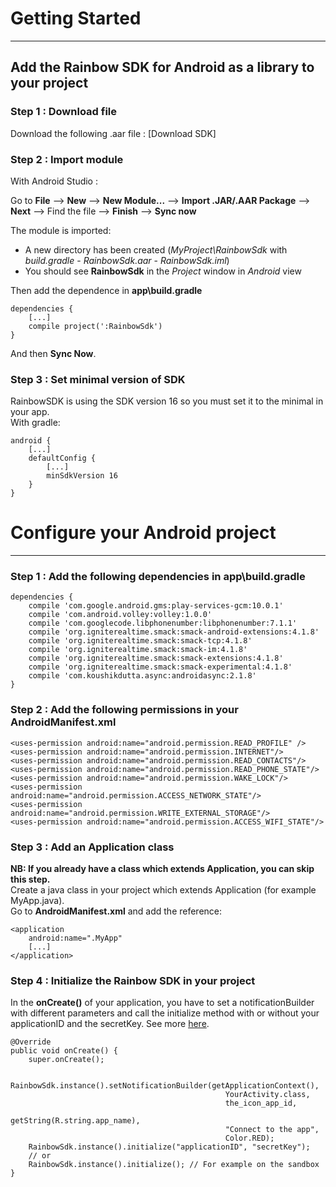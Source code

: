 Getting Started
==

----------

Add the Rainbow SDK for Android as a library to your project
--

### Step 1 : Download file
Download the following .aar file : [Download SDK]

### Step 2 : Import module
With Android Studio : 

Go to **File** --> **New** --> **New Module...** --> **Import .JAR/.AAR Package** --> **Next** --> Find the file --> **Finish** --> **Sync now**

The module is imported:

* A new directory has been created (*MyProject\RainbowSdk* with *build.gradle* - *RainbowSdk.aar* - *RainbowSdk.iml*)
* You should see **RainbowSdk** in the *Project* window in *Android* view

Then add the dependence in **app\\build.gradle**

    dependencies {
        [...]
        compile project(':RainbowSdk')
    }
        

And then **Sync Now**.

### Step 3 : Set minimal version of SDK
RainbowSDK is using the SDK version 16 so you must set it to the minimal in your app.  
With gradle:

	android {
		[...]
		defaultConfig {
			[...]
			minSdkVersion 16
		}
	}


Configure your Android project
==

-------

### Step 1 : Add the following dependencies in **app\\build.gradle**

    dependencies {
        compile 'com.google.android.gms:play-services-gcm:10.0.1'
        compile 'com.android.volley:volley:1.0.0'
        compile 'com.googlecode.libphonenumber:libphonenumber:7.1.1'
        compile 'org.igniterealtime.smack:smack-android-extensions:4.1.8'
        compile 'org.igniterealtime.smack:smack-tcp:4.1.8'
        compile 'org.igniterealtime.smack:smack-im:4.1.8'
        compile 'org.igniterealtime.smack:smack-extensions:4.1.8'
        compile 'org.igniterealtime.smack:smack-experimental:4.1.8'
        compile 'com.koushikdutta.async:androidasync:2.1.8'
    }

### Step 2 : Add the following permissions in your **AndroidManifest.xml**

	<uses-permission android:name="android.permission.READ_PROFILE" />
    <uses-permission android:name="android.permission.INTERNET"/>
    <uses-permission android:name="android.permission.READ_CONTACTS"/>
    <uses-permission android:name="android.permission.READ_PHONE_STATE"/>
    <uses-permission android:name="android.permission.WAKE_LOCK"/>
    <uses-permission android:name="android.permission.ACCESS_NETWORK_STATE"/>
    <uses-permission android:name="android.permission.WRITE_EXTERNAL_STORAGE"/>
    <uses-permission android:name="android.permission.ACCESS_WIFI_STATE"/>

### Step 3 : Add an Application class

**NB: If you already have a class which extends Application, you can skip this step.**  
Create a java class in your project which extends Application (for example MyApp.java).  
Go to **AndroidManifest.xml** and add the reference:

    <application
        android:name=".MyApp"
        [...]
    </application>

### Step 4 : Initialize the Rainbow SDK in your project

In the **onCreate()** of your application, you have to set a notificationBuilder with different parameters and call the initialize method with or without your applicationID and the secretKey. See more [here](http://www.google.fr).



    @Override
    public void onCreate() {
        super.onCreate();

		RainbowSdk.instance().setNotificationBuilder(getApplicationContext(),
													YourActivity.class,
													the_icon_app_id,
													getString(R.string.app_name),
													"Connect to the app",
													Color.RED);
        RainbowSdk.instance().initialize("applicationID", "secretKey");
		// or
		RainbowSdk.instance().initialize(); // For example on the sandbox
    }